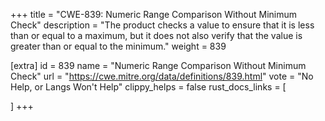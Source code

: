 +++
title = "CWE-839: Numeric Range Comparison Without Minimum Check"
description	= "The product checks a value to ensure that it is less than or equal to a maximum, but it does not also verify that the value is greater than or equal to the minimum."
weight = 839

[extra]
id = 839
name = "Numeric Range Comparison Without Minimum Check"
url = "https://cwe.mitre.org/data/definitions/839.html"
vote = "No Help, or Langs Won't Help"
clippy_helps = false
rust_docs_links = [
	
]
+++

